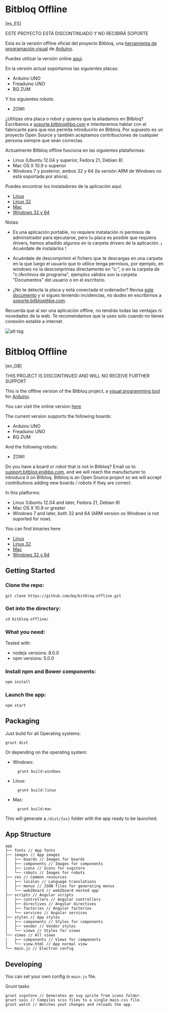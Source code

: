 # Bitbloq Offline 

[es_ES]

ESTE PROYECTO ESTÁ DISCONTINUADO Y NO RECIBIRÁ SOPORTE

Esta es la versión offline oficial del proyecto Bitbloq, una [herramienta de programación visual](https://es.wikipedia.org/wiki/Programaci%C3%B3n_visual) de [Arduino](https://www.arduino.cc/).

Puedes utilizar la versión online [aquí](http://bitbloq.bq.com).

En la versión actual soportamos las siguientes placas:

 - Arduino UNO
 - Freaduino UNO
 - BQ ZUM

Y los siguientes robots:

 - ZOWI

¿Utilizas otra placa o robot y quieres que la añadamos en Bitbloq? Escríbenos a soporte.bitbloq@bq.com e intentaremos hablar con el fabricante para que nos permita introducirlo en Bitbloq. 
Por supuesto es un proyecto Open Source y también aceptamos contribuciones de cualquier persona siempre que sean correctas.

Actualmente Bitbloq offline funciona en las siguientes plataformas:

 - Linux (Ubuntu 12.04 y superior, Fedora 21, Debian 8)
 - Mac OS X 10.9 o superior
 - Windows 7 y posterior, ambos 32 y 64 (la versión ARM de Windows no está soportada por ahora).

Puedes encontrar los instaladores de la aplicación aquí:

 - [Linux](https://github.com/bq/bitbloq-offline/releases/download/latest/linux.zip)
 - [Linux 32](https://github.com/bq/bitbloq-offline/releases/download/latest/linux32.zip)
 - [Mac](https://github.com/bq/bitbloq-offline/releases/download/latest/mac.zip)
 - [Windows 32 y 64](https://github.com/bq/bitbloq-offline/releases/download/latest/windows.zip)


Notas:
 
 - Es una aplicación portable, no requiere instalación ni permisos de administrador para ejecutarse, pero tu placa es posible que requiera drivers, hemos añadido algunos en la carpeta drivers de la aplicación. ¡ Acuérdate de instalarlos !
 
 - Acuérdate de descomprimir el fichero que te descargas en una carpeta en la que luego el usuario que lo utilice tenga permisos, por ejemplo, en windows no la descomprimas directamente en "c:", o en la carpeta de "c:/Archivos de programa", ejemplos válidos son la carpeta "Documentos" del usuario o en el escritorio.
 
 - ¿No te detecta la placa y está conectada el ordenador? Revisa [este documento](docs/motherboard_troubleshooting.pdf) y si sigues teniendo incidencias, no dudes en escríbirnos a soporte.bitbloq@bq.com.

Recuerda que al ser una aplicación offline, no tendrás todas las ventajas ni novedades de la web. Te recomendamos que la uses solo cuando no tienes conexión estable a internet.

![alt tag](docs/onlineVSoffline.jpg) 

# Bitbloq Offline

[en_GB]

THIS PROJECT IS DISCONTINUED AND WILL NO RECEIVE FURTHER SUPPORT

This is the offline version of the Bitbloq project, a [visual programming tool](https://en.wikipedia.org/wiki/Visual_programming_language) for [Arduino](https://www.arduino.cc/).

You can visit the online version [here](http://bitbloq.bq.com)

The current version supports the following boards:

 - Arduino UNO
 - Freaduino UNO
 - BQ ZUM

And the following robots:

 - ZOWI

Do you have a board or robot that is not in Bitbloq? Email us to support.bitbloq.en@bq.com, and we will reach the manufacturer to introduce it on Bitbloq.
Bitbloq is an Open Source project so we will accept contributions adding new boards / robots if they are correct.

In this platforms:

 - Linux (Ubuntu 12.04 and later, Fedora 21, Debian 8)
 - Mac OS X 10.9 or greater
 - Windows 7 and later, both 32 and 64 (ARM version os Windows is not suported for now).

You can find binaries here:

 - [Linux](https://github.com/bq/bitbloq-offline/releases/download/latest/linux.zip)
 - [Linux 32](https://github.com/bq/bitbloq-offline/releases/download/latest/linux32.zip)
 - [Mac](https://github.com/bq/bitbloq-offline/releases/download/latest/mac.zip)
 - [Windows 32 y 64](https://github.com/bq/bitbloq-offline/releases/download/latest/windows.zip)

## Getting Started ##

### Clone the repo:
```
git clone https://github.com/bq/bitbloq-offline.git
```
### Get into the directory:
```
cd bitbloq-offline/
```
### What you need:

Tested with:

+ nodejs versions: 8.0.0
+ npm versions: 5.0.0

### Install npm and Bower components:
```
npm install
```

### Launch the app:
```
npm start
```

## Packaging ##

Just build for all Operating systems:

    grunt dist

Or depending on the operating system:


- Windows:

        grunt build:windows
- Linux:

        grunt build:linux
- Mac:

        grunt build:mac

This will generate a `/dist/{os}` folder with the app ready to be launched.


## App Structure ##
```
app
├── fonts // App fonts
├── images // App images
│   ├── boards // Images for boards
│   ├── components // Images for components
│   ├── icons // Icons for svgstore
│   └── robots // Images for robots
├── res // Common resources
│   ├── locales // Language translations
│   ├── menus // JSON files for generating menus
│   └── web2board // web2board nested app
├── scripts // Angular scripts
│   ├── controllers // Angular controllers
│   ├── directives // Angular directives
│   ├── factories // Angular factories
│   └── services // Angular services
├── styles // App styles
│   ├── components // Styles for components
│   ├── vendor // Vendor styles
│   └── views // Styles for views
└── views // All views
│   ├── components // Views for components
│   └── view.html // App normal view
└── main.js // Electron config
```



## Developing ##

You can set your own config in `main.js` file.  

Grunt tasks

    grunt svgstore // Generates an svg sprite from icons folder.
    grunt sass // Compiles scss files to a single main.css file.
    grunt watch // Watches yout changes and reloads the app.
